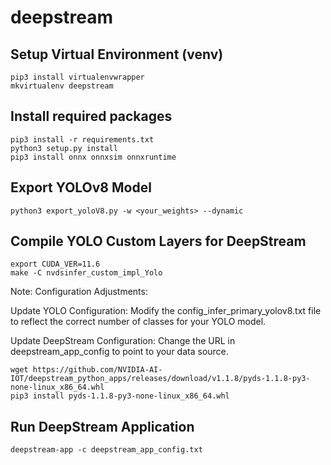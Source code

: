 # deepstream

## Setup Virtual Environment (venv)

```shell
pip3 install virtualenvwrapper
mkvirtualenv deepstream
```

## Install required packages

```shell
pip3 install -r requirements.txt
python3 setup.py install
pip3 install onnx onnxsim onnxruntime
```

## Export YOLOv8 Model

```shell
python3 export_yoloV8.py -w <your_weights> --dynamic
```

## Compile YOLO Custom Layers for DeepStream

```shell
export CUDA_VER=11.6 
make -C nvdsinfer_custom_impl_Yolo
```

Note: Configuration Adjustments:

Update YOLO Configuration: Modify the config_infer_primary_yolov8.txt file to reflect the correct number of classes for your YOLO model.

Update DeepStream Configuration: Change the URL in deepstream_app_config to point to your data source.

```shell
wget https://github.com/NVIDIA-AI-IOT/deepstream_python_apps/releases/download/v1.1.8/pyds-1.1.8-py3-none-linux_x86_64.whl
pip3 install pyds-1.1.8-py3-none-linux_x86_64.whl
```

## Run DeepStream Application

```shell
deepstream-app -c deepstream_app_config.txt
```
